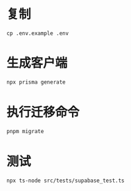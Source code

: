 # 复制
```
cp .env.example .env
```

# 生成客户端
```bash
npx prisma generate
```


# 执行迁移命令
```bash
pnpm migrate
```

# 测试
```
npx ts-node src/tests/supabase_test.ts
```